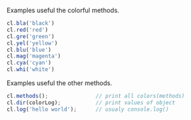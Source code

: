 Examples useful the colorful methods.

```javascript
cl.bla('black')
cl.red('red')
cl.gre('green')
cl.yel('yellow')
cl.blu('blue')
cl.mag('magenta')
cl.cya('cyan')
cl.whi('white')
```

Examples useful the other methods.

```javascript
cl.methods(); 				// print all colors(methods)
cl.dir(colorLog);			// print values of object
cl.log('hello world');		// usualy console.log()
```